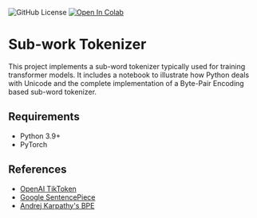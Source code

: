 ![GitHub License](https://img.shields.io/github/license/UK-07/Tokenizer)
[![Open In Colab](https://colab.research.google.com/assets/colab-badge.svg)](https://colab.research.google.com/drive/1RQCWVFGnsM7FaWe93Zvgp0WP6Il3w-sY)

# Sub-work Tokenizer
This project implements a sub-word tokenizer typically used for training transformer models. It includes a notebook to illustrate how Python deals with Unicode and the complete implementation of a Byte-Pair Encoding based sub-word tokenizer.

## Requirements
* Python 3.9+
* PyTorch

## References
* [OpenAI TikToken](https://github.com/openai/tiktoken)
* [Google SentencePiece](https://github.com/google/sentencepiece)
* [Andrej Karpathy's BPE](https://github.com/karpathy/minbpe)
